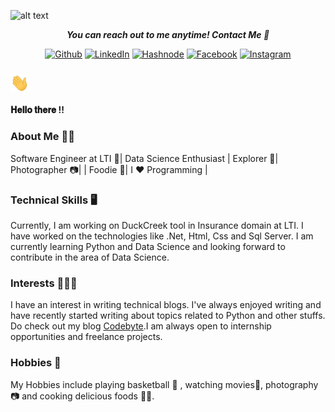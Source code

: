 ![alt text](https://github.com/Upesh08/Win_Me_All_Card_Game/blob/main/black.png)
<p align="center">
<b><i> You can reach out to me anytime! Contact Me 💌 </i></b>
</p>
<p align="center">
	<a href="https://github.com/Upesh08"><img height="25" src="https://img.shields.io/badge/Github--_.svg?style=social&logo=github" alt="Github"></a>
	<a href="https://www.linkedin.com/in/upesh-m-970862109"><img height="25" src="https://img.shields.io/badge/LinkedIn--_.svg?style=social&logo=linkedin" alt="LinkedIn"></a>
	<a href="https://hashnode.com/@Upesh-Maharana"><img height="25" src="https://img.shields.io/badge/Hashnode--_.svg?style=social&logo=hashnode" alt="Hashnode"></a>
	<a href="https://www.facebook.com/upesh.maharana"><img height="25" src="https://img.shields.io/badge/Facebook--_.svg?style=social&logo=facebook" alt="Facebook"></a>
	<a href="https://www.instagram.com/upesh_maharana/"><img height="25" src="https://img.shields.io/badge/Instagram--_.svg?style=social&logo=instagram" alt="Instagram"></a>
	
</p>

### <b><img src="https://raw.githubusercontent.com/ABSphreak/ABSphreak/master/gifs/Hi.gif" width="30px"></h2>𝐇𝐞𝐥𝐥𝐨 𝐭𝐡𝐞𝐫𝐞 !!</b>

### About Me 🕴🏼
<p>
 Software Engineer at LTI 🏢| Data Science Enthusiast | Explorer 🤠| Photographer 📷|
                         | Foodie 🍲| I ❤️ Programming | 
</p>

### Technical Skills 🖥️

Currently, I am working on DuckCreek tool in Insurance domain at LTI. I have worked on the technologies like .Net, Html, Css and Sql Server. I am currently learning Python and Data Science and looking forward to contribute in the area of Data Science. 

### Interests 🤹🏻‍♂️

I have an interest in writing technical blogs. I've always enjoyed writing and have recently started writing about topics related to Python and other stuffs. Do check out my blog [Codebyte](https://codebyte.hashnode.dev/).I am always open to internship opportunities and freelance projects.

### Hobbies 👻

My Hobbies include playing basketball 🏀 , watching movies🍿, photography 📷 and cooking delicious foods 👨‍🍳.

